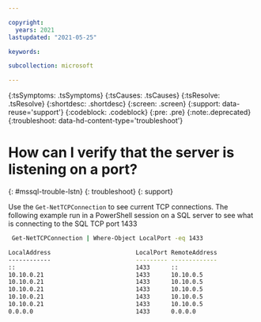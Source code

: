 ```yaml
---

copyright:
  years: 2021
lastupdated: "2021-05-25"

keywords:

subcollection: microsoft

---
```


{:tsSymptoms: .tsSymptoms}
{:tsCauses: .tsCauses}
{:tsResolve: .tsResolve}
{:shortdesc: .shortdesc}
{:screen: .screen}
{:support: data-reuse='support'}
{:codeblock: .codeblock}
{:pre: .pre}
{:note:.deprecated}
{:troubleshoot: data-hd-content-type='troubleshoot'}

# How can I verify that the server is listening on a port?
{: #mssql-trouble-lstn}
{: troubleshoot}
{: support}

Use the `Get-NetTCPConnection` to see current TCP connections. The following example run in a PowerShell session on a SQL server to see what is connecting to the SQL TCP port 1433

```sh
 Get-NetTCPConnection | Where-Object LocalPort -eq 1433

LocalAddress                        LocalPort RemoteAddress                       RemotePort State       AppliedSetting
------------                        --------- -------------                       ---------- -----       --------------
::                                  1433      ::                                  0          Listen
10.10.0.21                          1433      10.10.0.5                           57170      Established Datacenter
10.10.0.21                          1433      10.10.0.5                           57337      Established Datacenter
10.10.0.21                          1433      10.10.0.5                           57080      Established Datacenter
10.10.0.21                          1433      10.10.0.5                           57081      Established Datacenter
10.10.0.21                          1433      10.10.0.5                           62247      Established Datacenter
0.0.0.0                             1433      0.0.0.0                             0          Listen
```
